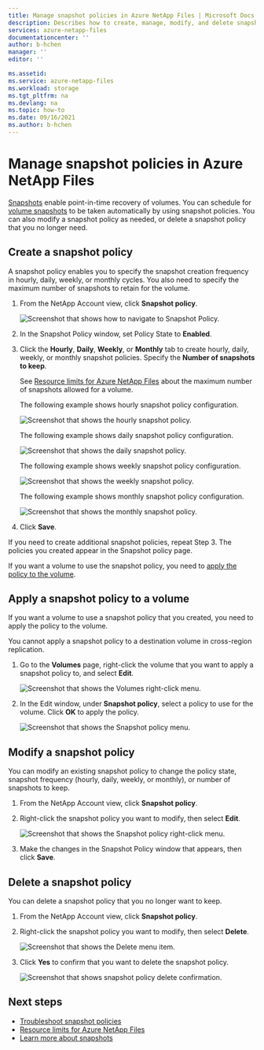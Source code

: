 ```yaml
---
title: Manage snapshot policies in Azure NetApp Files | Microsoft Docs
description: Describes how to create, manage, modify, and delete snapshot policies by using Azure NetApp Files. 
services: azure-netapp-files
documentationcenter: ''
author: b-hchen
manager: ''
editor: ''

ms.assetid:
ms.service: azure-netapp-files
ms.workload: storage
ms.tgt_pltfrm: na
ms.devlang: na
ms.topic: how-to
ms.date: 09/16/2021
ms.author: b-hchen
---
```


# Manage snapshot policies in Azure NetApp Files

[Snapshots](snapshots-introduction.md) enable point-in-time recovery of volumes. You can schedule for [volume snapshots](snapshots-introduction.md) to be taken automatically by using snapshot policies. You can also modify a snapshot policy as needed, or delete a snapshot policy that you no longer need.  

## Create a snapshot policy 

A snapshot policy enables you to specify the snapshot creation frequency in hourly, daily, weekly, or monthly cycles. You also need to specify the maximum number of snapshots to retain for the volume.  

1.	From the NetApp Account view, click **Snapshot policy**.

    ![Screenshot that shows how to navigate to Snapshot Policy.](../media/azure-netapp-files/snapshot-policy-navigation.png)

2.	In the Snapshot Policy window, set Policy State to **Enabled**. 

3.	Click the **Hourly**, **Daily**, **Weekly**, or **Monthly** tab to create hourly, daily, weekly, or monthly snapshot policies. Specify the **Number of snapshots to keep**.  

    See [Resource limits for Azure NetApp Files](azure-netapp-files-resource-limits.md) about the maximum number of snapshots allowed for a volume. 

    The following example shows hourly snapshot policy configuration. 

    ![Screenshot that shows the hourly snapshot policy.](../media/azure-netapp-files/snapshot-policy-hourly.png)

    The following example shows daily snapshot policy configuration.

    ![Screenshot that shows the daily snapshot policy.](../media/azure-netapp-files/snapshot-policy-daily.png)

    The following example shows weekly snapshot policy configuration.

    ![Screenshot that shows the weekly snapshot policy.](../media/azure-netapp-files/snapshot-policy-weekly.png)

    The following example shows monthly snapshot policy configuration.

    ![Screenshot that shows the monthly snapshot policy.](../media/azure-netapp-files/snapshot-policy-monthly.png) 

4.	Click **Save**.  

If you need to create additional snapshot policies, repeat Step 3.
The policies you created appear in the Snapshot policy page.

If you want a volume to use the snapshot policy, you need to [apply the policy to the volume](snapshots-manage-policy.md#apply-a-snapshot-policy-to-a-volume). 

## Apply a snapshot policy to a volume

If you want a volume to use a snapshot policy that you created, you need to apply the policy to the volume. 

You cannot apply a snapshot policy to a destination volume in cross-region replication.  

1.	Go to the **Volumes** page, right-click the volume that you want to apply a snapshot policy to, and select **Edit**.

    ![Screenshot that shows the Volumes right-click menu.](../media/azure-netapp-files/volume-right-cick-menu.png) 

2.	In the Edit window, under **Snapshot policy**, select a policy to use for the volume.  Click **OK** to apply the policy.  

    ![Screenshot that shows the Snapshot policy menu.](../media/azure-netapp-files/snapshot-policy-edit.png) 

## Modify a snapshot policy 

You can modify an existing snapshot policy to change the policy state, snapshot frequency (hourly, daily, weekly, or monthly), or number of snapshots to keep.  
 
1.	From the NetApp Account view, click **Snapshot policy**.

2.	Right-click the snapshot policy you want to modify, then select **Edit**.

    ![Screenshot that shows the Snapshot policy right-click menu.](../media/azure-netapp-files/snapshot-policy-right-click-menu.png) 

3.	Make the changes in the Snapshot Policy window that appears, then click **Save**. 

## Delete a snapshot policy 

You can delete a snapshot policy that you no longer want to keep.   

1.	From the NetApp Account view, click **Snapshot policy**.

2.	Right-click the snapshot policy you want to modify, then select **Delete**.

    ![Screenshot that shows the Delete menu item.](../media/azure-netapp-files/snapshot-policy-right-click-menu.png) 

3.	Click **Yes** to confirm that you want to delete the snapshot policy.   

    ![Screenshot that shows snapshot policy delete confirmation.](../media/azure-netapp-files/snapshot-policy-delete-confirm.png) 

## Next steps

* [Troubleshoot snapshot policies](troubleshoot-snapshot-policies.md)
* [Resource limits for Azure NetApp Files](azure-netapp-files-resource-limits.md)
* [Learn more about snapshots](snapshots-introduction.md)